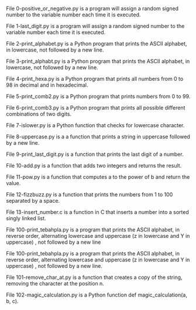 File 0-positive_or_negative.py is a program will assign a random signed number to the variable number each time it is executed.

File 1-last_digit.py is a program will assign a random signed number to the variable number each time it is executed.

File 2-print_alphabet.py is a Python program that prints the ASCII alphabet, in lowercase, not followed by a new line.

File 3-print_alphabt.py is a Python program that prints the ASCII alphabet, in lowercase, not followed by a new line.

File 4-print_hexa.py is a Python program that prints all numbers from 0 to 98 in decimal and in hexadecimal.

File 5-print_comb2.py is a Python program that prints numbers from 0 to 99.

File 6-print_comb3.py is a Python program that prints all possible different combinations of two digits.

File 7-islower.py is a Python function that checks for lowercase character.

File 8-uppercase.py is a a function that prints a string in uppercase followed by a new line.

File 9-print_last_digit.py is a function that prints the last digit of a number.

File 10-add.py is a function that adds two integers and returns the result.

File 11-pow.py is a function that computes a to the power of b and return the value.

File 12-fizzbuzz.py is a function that prints the numbers from 1 to 100 separated by a space.

File 13-insert_number.c is a function in C that inserts a number into a sorted singly linked list.

File 100-print_tebahpla.py is a program that prints the ASCII alphabet, in reverse order, alternating lowercase and uppercase (z in lowercase and Y in uppercase) , not followed by a new line

File 100-print_tebahpla.py is a program that prints the ASCII alphabet, in reverse order, alternating lowercase and uppercase (z in lowercase and Y in uppercase) , not followed by a new line.

File 101-remove_char_at.py is a function that creates a copy of the string, removing the character at the position n.

File 102-magic_calculation.py is a Python function def magic_calculation(a, b, c).

